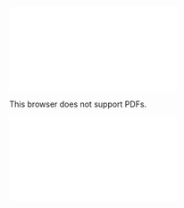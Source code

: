 <object data="./Presentation.pdf" type="application/pdf" width="700px" height="700px">
    <embed src="./Presentation.pdf">
        <p>This browser does not support PDFs.</p>
    </embed>
</object>

![hustlin_erd](erd.pdf)
